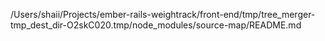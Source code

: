 /Users/shaii/Projects/ember-rails-weightrack/front-end/tmp/tree_merger-tmp_dest_dir-O2skC020.tmp/node_modules/source-map/README.md